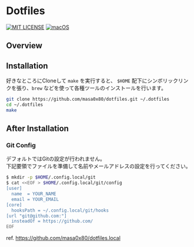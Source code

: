 # Dotfiles

[![MIT LICENSE](http://img.shields.io/badge/license-MIT-blue.svg?style=flat-square)](LICENSE)
[![macOS](https://img.shields.io/badge/platform-macOS%20)](#installation)

## Overview

## Installation

好きなところにCloneして `make` を実行すると、 `$HOME` 配下にシンボリックリンクを張り、`brew` などを使って各種ツールのインストールを行います。

```sh
git clone https://github.com/masa0x80/dotfiles.git ~/.dotfiles
cd ~/.dotfiles
make
```

## After Installation

### Git Config

デフォルトではGitの設定が行われません。  
下記要領でファイルを準備して名前やメールアドレスの設定を行ってください。

```sh
$ mkdir -p $HOME/.config.local/git
$ cat <<EOF > $HOME/.config.local/git/config
[user]
  name  = YOUR_NAME
  email = YOUR_EMAIL
[core]
  hooksPath = ~/.config.local/git/hooks
[url "git@github.com:"]
  insteadOf = https://github.com/
EOF
```

ref. <https://github.com/masa0x80/dotfiles.local>
